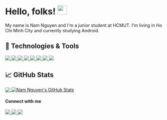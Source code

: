 <h1>Hello, folks! <img src="https://raw.githubusercontent.com/MartinHeinz/MartinHeinz/master/wave.gif" width="30px" height="30px" /></h1>
<p>My name is Nam Nguyen and I'm a junior student at HCMUT. I'm living in Ho Chi Minh City and currently studying Android.</p>

<h2>&#x1F527; Technologies & Tools</h2>
<p>
<!--   <a href="https://www.kernel.org/">
    <img src="https://img.shields.io/badge/OS-Linux-informational?style=flat&logo=linux&logoColor=white&color=2bbc8a" />
  </a> -->
  <a href="https://code.visualstudio.com/">
    <img src="https://img.shields.io/badge/Editor-VSCode-informational?style=flat&logo=visualstudiocode&logoColor=white&color=2bbc8a" />
  </a>
  <a href="https://isocpp.org/">
    <img src="https://img.shields.io/badge/Code-C++-informational?style=flat&logo=cplusplus&logoColor=white&color=2bbc8a" />
  </a>
  <a href="https://www.python.org/">
    <img src="https://img.shields.io/badge/Code-Python-informational?style=flat&logo=python&logoColor=white&color=2bbc8a" />
  </a>
  <a href="https://www.ecma-international.org/publications-and-standards/standards/ecma-262/">
    <img src="https://img.shields.io/badge/Code-Javascript-informational?style=flat&logo=javascript&logoColor=white&color=2bbc8a" />
  </a>
  <a href="https://www.php.net/">
    <img src="https://img.shields.io/badge/Code-PHP-informational?style=flat&logo=php&logoColor=white&color=2bbc8a" />
  </a>
<!--   <a href="https://dotnet.microsoft.com/en-us/languages/csharp/">
    <img src="https://img.shields.io/badge/Code-CSharp-informational?style=flat&logo=csharp&logoColor=white&color=2bbc8a" />
  </a> -->
  <a href="https://www.gnu.org/software/bash/">
    <img src="https://img.shields.io/badge/Shell-Bash-informational?style=flat&logo=gnu-bash&logoColor=white&color=2bbc8a" />
  </a>
<!--   <a href="https://www.gnu.org/software/make/">
    <img src="https://img.shields.io/badge/Code-Make-informational?style=flat&logo=cmake&logoColor=white&color=2bbc8a" />
  </a> -->
  <a href="https://git-scm.com/">
    <img src="https://img.shields.io/badge/Tools-Git-informational?style=flat&logo=git&logoColor=white&color=2bbc8a" />
  </a>
<!--   <a href="https://www.docker.com/">
    <img src="https://img.shields.io/badge/Tools-Docker-informational?style=flat&logo=docker&logoColor=white&color=2bbc8a" />
  </a> -->
  <a href="https://www.mysql.org/">
    <img src="https://img.shields.io/badge/Tools-MySQL-informational?style=flat&logo=mysql&logoColor=white&color=2bbc8a" />
  </a>
<!--   <a href="https://www.digitalocean.com/">
    <img src="https://img.shields.io/badge/Cloud-Digital_Ocean-informational?style=flat&logo=digitalocean&logoColor=white&color=2bbc8a" />
  </a> -->
</p>

<h2>&#x1f4c8; GitHub Stats</h2>
<p>
  <a href="https://github.com/namnguyen02?tab=repositories">
    <img align="center" src="https://github-readme-stats.vercel.app/api/top-langs?username=namnguyen02&hide=java,html,tex&title_color=2bbc8a&icon_color=2bbc8a&langs_count=3" />
  </a>
  <a href="https://github.com/namnguyen02?tab=repositories">
    <img align="center" src="https://github-readme-stats.vercel.app/api?username=namnguyen02&show_icons=true&line_height=27&count_private=true&title_color=2bbc8a&icon_color=2bbc8a" alt="Nam Nguyen's GitHub Stats" />
  </a>
</p>

<h4>Connect with me</h4>
<p>
  <a href="https://www.linkedin.com/in/nhhnmm/">
    <img src="https://img.shields.io/badge/LinkedIn-0A66C2?style=flat-square&logo=linkedin&logoColor=white" />
  </a>
  <a href="https://twitter.com/nhhnmm__/">
    <img src="https://img.shields.io/badge/Twitter-1DA1F2?style=flat-square&logo=twitter&logoColor=white" />
  </a>
  <a href="https://t.me/nhhnmm/">
    <img src="https://img.shields.io/badge/Telegram-26A5E4?style=flat-square&logo=telegram&logoColor=white" />
  </a>
</p>
